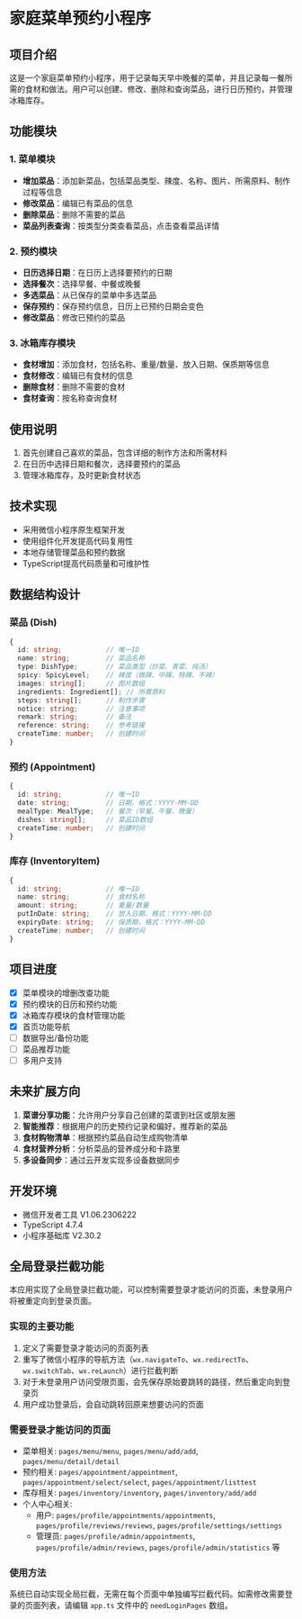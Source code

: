 # 家庭菜单预约小程序

## 项目介绍
这是一个家庭菜单预约小程序，用于记录每天早中晚餐的菜单，并且记录每一餐所需的食材和做法。用户可以创建、修改、删除和查询菜品，进行日历预约，并管理冰箱库存。

## 功能模块

### 1. 菜单模块
- **增加菜品**：添加新菜品，包括菜品类型、辣度、名称、图片、所需原料、制作过程等信息
- **修改菜品**：编辑已有菜品的信息
- **删除菜品**：删除不需要的菜品
- **菜品列表查询**：按类型分类查看菜品，点击查看菜品详情

### 2. 预约模块
- **日历选择日期**：在日历上选择要预约的日期
- **选择餐次**：选择早餐、中餐或晚餐
- **多选菜品**：从已保存的菜单中多选菜品
- **保存预约**：保存预约信息，日历上已预约日期会变色
- **修改菜品**：修改已预约的菜品

### 3. 冰箱库存模块
- **食材增加**：添加食材，包括名称、重量/数量、放入日期、保质期等信息
- **食材修改**：编辑已有食材的信息
- **删除食材**：删除不需要的食材
- **食材查询**：按名称查询食材

## 使用说明
1. 首先创建自己喜欢的菜品，包含详细的制作方法和所需材料
2. 在日历中选择日期和餐次，选择要预约的菜品
3. 管理冰箱库存，及时更新食材状态

## 技术实现
- 采用微信小程序原生框架开发
- 使用组件化开发提高代码复用性
- 本地存储管理菜品和预约数据
- TypeScript提高代码质量和可维护性

## 数据结构设计

### 菜品 (Dish)
```typescript
{
  id: string;           // 唯一ID
  name: string;         // 菜品名称
  type: DishType;       // 菜品类型（炒菜、青菜、炖汤）
  spicy: SpicyLevel;    // 辣度（微辣、中辣、特辣、不辣）
  images: string[];     // 图片数组
  ingredients: Ingredient[]; // 所需原料
  steps: string[];      // 制作步骤
  notice: string;       // 注意事项
  remark: string;       // 备注
  reference: string;    // 参考链接
  createTime: number;   // 创建时间
}
```

### 预约 (Appointment)
```typescript
{
  id: string;           // 唯一ID
  date: string;         // 日期，格式：YYYY-MM-DD
  mealType: MealType;   // 餐次（早餐、午餐、晚餐）
  dishes: string[];     // 菜品ID数组
  createTime: number;   // 创建时间
}
```

### 库存 (InventoryItem)
```typescript
{
  id: string;           // 唯一ID
  name: string;         // 食材名称
  amount: string;       // 重量/数量
  putInDate: string;    // 放入日期，格式：YYYY-MM-DD
  expiryDate: string;   // 保质期，格式：YYYY-MM-DD
  createTime: number;   // 创建时间
}
```

## 项目进度
- [x] 菜单模块的增删改查功能
- [x] 预约模块的日历和预约功能
- [x] 冰箱库存模块的食材管理功能
- [x] 首页功能导航
- [ ] 数据导出/备份功能
- [ ] 菜品推荐功能
- [ ] 多用户支持

## 未来扩展方向
1. **菜谱分享功能**：允许用户分享自己创建的菜谱到社区或朋友圈
2. **智能推荐**：根据用户的历史预约记录和偏好，推荐新的菜品
3. **食材购物清单**：根据预约菜品自动生成购物清单
4. **食材营养分析**：分析菜品的营养成分和卡路里
5. **多设备同步**：通过云开发实现多设备数据同步

## 开发环境
- 微信开发者工具 V1.06.2306222
- TypeScript 4.7.4
- 小程序基础库 V2.30.2 

## 全局登录拦截功能

本应用实现了全局登录拦截功能，可以控制需要登录才能访问的页面，未登录用户将被重定向到登录页面。

### 实现的主要功能

1. 定义了需要登录才能访问的页面列表
2. 重写了微信小程序的导航方法（`wx.navigateTo`、`wx.redirectTo`、`wx.switchTab`、`wx.reLaunch`）进行拦截判断
3. 对于未登录用户访问受限页面，会先保存原始要跳转的路径，然后重定向到登录页
4. 用户成功登录后，会自动跳转回原来想要访问的页面

### 需要登录才能访问的页面

- 菜单相关: `pages/menu/menu`, `pages/menu/add/add`, `pages/menu/detail/detail`
- 预约相关: `pages/appointment/appointment`, `pages/appointment/select/select`, `pages/appointment/listtest`
- 库存相关: `pages/inventory/inventory`, `pages/inventory/add/add`
- 个人中心相关: 
  - 用户: `pages/profile/appointments/appointments`, `pages/profile/reviews/reviews`, `pages/profile/settings/settings`
  - 管理员: `pages/profile/admin/appointments`, `pages/profile/admin/reviews`, `pages/profile/admin/statistics` 等

### 使用方法

系统已自动实现全局拦截，无需在每个页面中单独编写拦截代码。如需修改需要登录的页面列表，请编辑 `app.ts` 文件中的 `needLoginPages` 数组。 